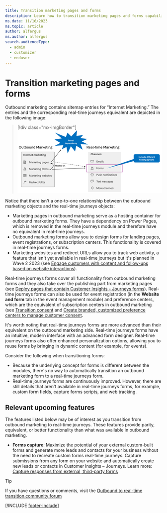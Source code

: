 ```yaml
---
title: Transition marketing pages and forms
description: Learn how to transition marketing pages and forms capabilities from outbound marketing to real-time journeys in Dynamics 365 Customer Insights - Journeys.
ms.date: 11/16/2023
ms.topic: article
author: alfergus
ms.author: alfergus
search.audienceType: 
  - admin
  - customizer
  - enduser
---
```


# Transition marketing pages and forms

Outbound marketing contains sitemap entries for “Internet Marketing.” The entries and the corresponding real-time journeys equivalent are depicted in the following image:

> [!div class="mx-imgBorder"]
> ![Site map equivalents in outbound marketing and real-time journeys.](media/transition-marketing-pages.png "Site map equivalents in outbound marketing and real-time journeys")

Notice that there isn't a one-to-one relationship between the outbound marketing objects and the real-time journeys objects:
- Marketing pages in outbound marketing serve as a hosting container for outbound marketing forms. They have a dependency on Power Pages, which is removed in the real-time journeys module and therefore have no equivalent in real-time journeys.
-	Outbound marketing forms allow you to design forms for landing pages, event registrations, or subscription centers. This functionality is covered in real-time journeys forms.
-	Marketing websites and redirect URLs allow you to track web activity, a feature that isn't yet available in real-time journeys but it's planned in Wave 2 2023 (see [Engage customers with content and follow-ups based on website interactions](/dynamics365/release-plan/2023wave2/marketing/dynamics365-marketing/engage-customers-content-follow-ups-based-website-interactions)).

Real-time journeys forms cover all functionality from outbound marketing forms and they also take over the publishing part from marketing pages (see [Deploy pages that contain Customer Insights - Journeys forms](real-time-marketing-deploy-pages.md)). Real-time journeys forms can also be used for event registration (in the **Website and form** tab in the event management module) and preference centers, which are the equivalent of subscription centers in outbound marketing (see [Transition consent](transition-walkthrough-consent.md) and [Create branded, customized preference centers to manage customer consent](real-time-marketing-preference-centers.md).

It's worth noting that real-time journeys forms are more advanced than their equivalent on the outbound marketing side. Real-time journeys forms have an intuitive, modern interface with an advanced form designer. Real-time journeys forms also offer enhanced personalization options, allowing you to reuse forms by bringing in dynamic content (for example, for events).

Consider the following when transitioning forms:
-	Because the underlying concept for forms is different between the modules, there's no way to automatically transition an outbound marketing form to a real-time journeys form. 
-	Real-time journeys forms are continuously improved. However, there are still details that aren't available in real-time journeys forms, for example, custom form fields, capture forms scripts, and web tracking.

## Relevant upcoming features

The features listed below may be of interest as you transition from outbound marketing to real-time journeys. These features provide parity, equivalent, or better functionality than what was available in outbound marketing.

- **Forms capture**: Maximize the potential of your external custom-built forms and generate more leads and contacts for your business without the need to recreate custom forms real-time journeys. Capture submissions from any form on your website and automatically create new leads or contacts in Customer Insights – Journeys. Learn more: [Capture responses from external, third-party forms](/dynamics365/release-plan/2023wave2/marketing/dynamics365-marketing/capture-responses-external-third-party-forms)

> [!TIP]
> If you have questions or comments, visit the [Outbound to real-time transition community forum](https://community.dynamics.com/forums/thread/?partialUrl=Outbound-to-Real-Time-Transition)

[!INCLUDE [footer-include](./includes/footer-banner.md)]